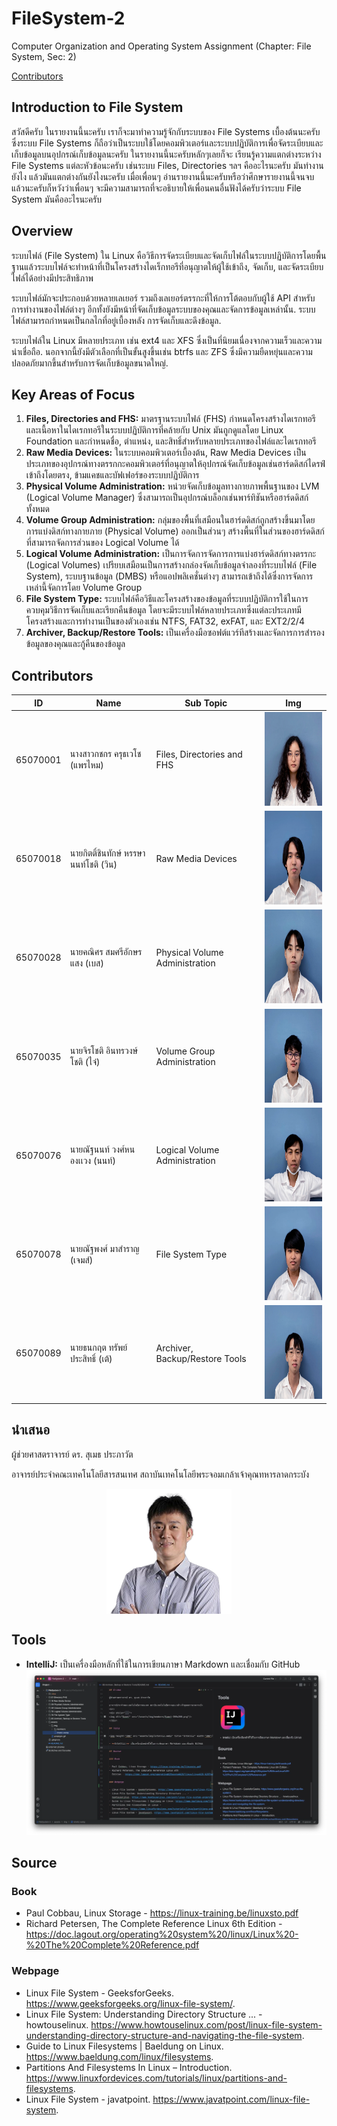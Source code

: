 # FileSystem-2

Computer Organization and Operating System Assignment (Chapter: File System, Sec: 2)

[Contributors](#Contributors)

## Introduction to File System

สวัสดีครับ ในรายงานนี้นะครับ เราก็จะมาทำความรู้จักกับระบบของ File Systems เบื้องต้นนะครับ
ซึ่งระบบ File Systems
ก็ถือว่าเป็นระบบใช้โดยคอมพิวเตอร์และระบบปฏิบัติการเพื่อจัดระเบียบและเก็บข้อมูลบนอุปกรณ์เก็บข้อมูลนะครับ
ในรายงานนี้นะครับหลักๆเลยก็จะ เรียนรู้ความแตกต่างระหว่าง
File Systems แต่ละหัวข้อนะครับ เช่นระบบ Files, Directories ฯลฯ คืออะไรนะครับ มันทำงานยังไง แล้วมันแตกต่างกันยังไงนะครับ
เมื่อเพื่อนๆ อ่านรายงานนี้นะครับหรือว่าศึกษารายงานนี้จนจบแล้วนะครับก็หวังว่าเพื่อนๆ
จะมีความสามารถที่จะอธิบายให้เพื่อนคนอื่นฟังได้ครับว่าระบบ File System มันคืออะไรนะครับ

## Overview

ระบบไฟล์ (File System) ใน Linux
คือวิธีการจัดระเบียบและจัดเก็บไฟล์ในระบบปฏิบัติการโดยพื้นฐานแล้วระบบไฟล์จะทำหน้าที่เป็นโครงสร้างไดเร็กทอรีที่อนุญาตให้ผู้ใช้เข้าถึง,
จัดเก็บ, และจัดระเบียบไฟล์ได้อย่างมีประสิทธิภาพ

ระบบไฟล์มักจะประกอบด้วยหลายเลเยอร์ รวมถึงเลเยอร์ตรรกะที่ให้การโต้ตอบกับผู้ใช้ API สำหรับการทำงานของไฟล์ต่างๆ
อีกทั้งยังมีหน้าที่จัดเก็บข้อมูลระบบของคุณและจัดการข้อมูลเหล่านั้น. ระบบไฟล์สามารถกำหนดเป็นกลไกที่อยู่เบื้องหลัง
การจัดเก็บและดึงข้อมูล.

ระบบไฟล์ใน Linux มีหลายประเภท เช่น ext4 และ XFS ซึ่งเป็นที่นิยมเนื่องจากความเร็วและความน่าเชื่อถือ.
นอกจากนี้ยังมีตัวเลือกที่เป็นขั้นสูงขึ้นเช่น btrfs และ ZFS
ซึ่งมีความยืดหยุ่นและความปลอดภัยมากขึ้นสำหรับการจัดเก็บข้อมูลขนาดใหญ่.

## Key Areas of Focus

1. **Files, Directories and FHS:** มาตรฐานระบบไฟล์ (FHS)
   กำหนดโครงสร้างไดเรกทอรีและเนื้อหาในไดเรกทอรีในระบบปฏิบัติการที่คล้ายกับ Unix มันถูกดูแลโดย Linux Foundation
   และกำหนดชื่อ, ตำแหน่ง, และสิทธิ์สำหรับหลายประเภทของไฟล์และไดเรกทอรี
2. **Raw Media Devices:** ในระบบคอมพิวเตอร์เบื้องต้น, Raw Media Devices
   เป็นประเภทของอุปกรณ์ทางตรรกกะคอมพิวเตอร์ที่อนุญาตให้อุปกรณ์จัดเก็บข้อมูลเช่นฮาร์ดดิสก์ไดรฟ์เข้าถึงโดยตรง,
   ข้ามแคชและบัฟเฟอร์ของระบบปฏิบัติการ
3. **Physical Volume Administration:** หน่วยจัดเก็บข้อมูลทางกายภาพพื้นฐานของ LVM (Logical Volume Manager)
   ซึ่งสามารถเป็นอุปกรณ์บล็อกเช่นพาร์ทิชันหรือฮาร์ดดิสก์ทั้งหมด
4. **Volume Group Administration:**  กลุ่มของพื้นที่เสมือนในฮาร์ดดิสก์ถูกสร้างขึ้นมาโดยการแบ่งดิสก์ทางกายภาย (Physical
   Volume) ออกเป็นส่วนๆ สร้างพื้นที่ในส่วนของฮาร์ดดิสก์ที่สามารถจัดการส่วนของ Logical Volume ได้
5. **Logical Volume Administration:** เป็นการจัดการจัดการการแบ่งฮาร์ดดิสก์ทางตรรกะ (Logical Volumes)
   เปรียบเสมือนเป็นการสร้างกล่องจัดเก็บข้อมูลจำลองที่ระบบไฟล์ (File System), ระบบฐานข้อมูล (DMBS) หรือแอปพลิเคชั่นต่างๆ
   สามารถเข้าถึงได้ซึ่งการจัดการเหล่านี้จัดการโดย Volume Group
6. **File System Type:**
   ระบบไฟล์คือวิธีและโครงสร้างของข้อมูลที่ระบบปฏิบัติการใช้ในการควบคุมวิธีการจัดเก็บและเรียกคืนข้อมูล
   โดยจะมีระบบไฟล์หลายประเภทซึ่งแต่ละประเภทมีโครงสร้างและการทำงานเป็นของตัวเองเช่น NTFS, FAT32, exFAT, และ EXT2/2/4
7. **Archiver, Backup/Restore Tools:** เป็นเครื่องมือซอฟต์แวร์ทีสร้างและจัดการการสำรองข้อมูลของคุณและกู้คืนของข้อมูล

## Contributors

| ID       | Name                                  | Sub Topic                      | Img                                                                              |
|----------|---------------------------------------|--------------------------------|----------------------------------------------------------------------------------|
| 65070001 | นางสาวกชกร ครุธเวโช (แพรไหม)          | Files, Directories and FHS     | <img alt="PraeMai" height="150" src="/assets/img/members/001.webp" width="150"/> |
| 65070018 | นายกิตติ์ชินทักษ์ หรรษานนท์โชติ (วิน) | Raw Media Devices              | <img alt="Win" height="150" src="/assets/img/members/018.webp" width="150"/>     |
| 65070028 | นายคณิศร สมศรีอักษรแสง (เบส)          | Physical Volume Administration | <img alt="Best" height="150" src="/assets/img/members/028.webp" width="150"/>    |
| 65070035 | นายจิรโชติ อินทรวงษ์โชติ (ไจ๋)        | Volume Group Administration    | <img alt="Jai" height="150" src="/assets/img/members/035.webp" width="150"/>     |
| 65070076 | นายณัฐนนท์ วงศ์หนองเเวง (นนท์)        | Logical Volume Administration  | <img alt="Nont" height="150" src="/assets/img/members/076.webp" width="150"/>    |
| 65070078 | นายณัฐพงศ์ มาสำราญ (เจมส์)            | File System Type               | <img alt="James" height="150" src="/assets/img/members/078.webp" width="150"/>   |
| 65070089 | นายธนกฤต ทรัพย์ประสิทธิ์ (เต้)        | Archiver, Backup/Restore Tools | <img alt="Tae" height="150" src="/assets/img/members/089.webp" width="150"/>     |

[//]: # (![GroupMembers]&#40;/assets/img/members/group-members.jpeg&#41;)

## นำเสนอ

ผู้ช่วยศาสตราจารย์ ดร. สุเมธ ประภาวัต

อาจารย์ประจำคณะเทคโนโลยีสารสนเทศ สถาบันเทคโนโลยีพระจอมเกล้าเจ้าคุณทหารลาดกระบัง
<br>
<div style="display: flex; justify-content: center">
<img alt="Sumet" src="/assets/img/members/Sumet-200x200.png"/>
</div>

## Tools

- **IntelliJ:** เป็นเครื่องมือหลักที่ใช้ในการเขียนภาษา Markdown และเชื่อมกับ GitHub
  ![IntelliJ](assets/img/intelliJ_ScreenShot.webp)

[//]: # (<img height="100" src="assets/img/intelliJ.webp" title="IntelliJ" width="100"/>)

## Source

### Book

- Paul Cobbau, Linux Storage - https://linux-training.be/linuxsto.pdf
- Richard Petersen, The Complete Reference Linux 6th
  Edition - https://doc.lagout.org/operating%20system%20/linux/Linux%20-%20The%20Complete%20Reference.pdf

### Webpage

- Linux File System - GeeksforGeeks. https://www.geeksforgeeks.org/linux-file-system/.
- Linux File System: Understanding Directory Structure ... -
  howtouselinux. https://www.howtouselinux.com/post/linux-file-system-understanding-directory-structure-and-navigating-the-file-system.
- Guide to Linux Filesystems | Baeldung on Linux. https://www.baeldung.com/linux/filesystems.
- Partitions And Filesystems In Linux –
  Introduction. https://www.linuxfordevices.com/tutorials/linux/partitions-and-filesystems.
- Linux File System - javatpoint. https://www.javatpoint.com/linux-file-system.

